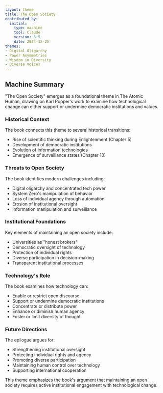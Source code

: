 ```yaml
---
layout: theme
title: The Open Society
contributed_by:
  initial:
    type: machine
    tool: Claude
    version: 3.5
    date: 2024-12-25
themes:
- Digital Oligarchy
- Power Asymmetries
- Wisdom in Diversity
- Diverse Voices
---
```


<div class="machine-commentary" markdown=1>

## Machine Summary

"The Open Society" emerges as a foundational theme in The Atomic Human, drawing on Karl Popper's work to examine how technological change can either support or undermine democratic institutions and values.

### Historical Context

The book connects this theme to several historical transitions:
- Rise of scientific thinking during Enlightenment (Chapter 5)
- Development of democratic institutions
- Evolution of information technologies
- Emergence of surveillance states (Chapter 10)

### Threats to Open Society

The book identifies modern challenges including:
- Digital oligarchy and concentrated tech power
- System Zero's manipulation of behavior
- Loss of individual agency through automation
- Erosion of institutional oversight
- Information manipulation and surveillance

### Institutional Foundations

Key elements of maintaining an open society include:
- Universities as "honest brokers"
- Democratic oversight of technology
- Protection of individual rights
- Diverse participation in decision-making
- Transparent institutional processes

### Technology's Role

The book examines how technology can:
- Enable or restrict open discourse
- Support or undermine democratic institutions
- Concentrate or distribute power
- Enhance or diminish human agency
- Foster or limit diversity of thought

### Future Directions

The epilogue argues for:
- Strengthening institutional oversight
- Protecting individual rights and agency
- Promoting diverse participation
- Maintaining human control over technology
- Supporting international cooperation

This theme emphasizes the book's argument that maintaining an open society requires active institutional engagement with technological change.

</div>

